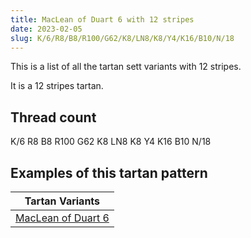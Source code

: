 ```yaml
---
title: MacLean of Duart 6 with 12 stripes
date: 2023-02-05
slug: K/6/R8/B8/R100/G62/K8/LN8/K8/Y4/K16/B10/N/18
---
```

This is a list of all the tartan sett variants with 12 stripes.

It is a 12 stripes tartan.


## Thread count
K/6 R8 B8 R100 G62 K8 LN8 K8 Y4 K16 B10 N/18

## Examples of this tartan pattern

| Tartan Variants |
|---------------|
| [MacLean of Duart 6](/variants/k/6/r8/b8/r100/g62/k8/ln8/k8/y4/k16/b10/n/18-b5480b0-g008000-k000000-lne0e0e0-n808080-rc00000-yf0c000)||
